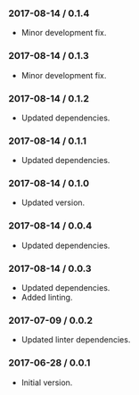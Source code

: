 ### 2017-08-14 / 0.1.4

* Minor development fix.

### 2017-08-14 / 0.1.3

* Minor development fix.

### 2017-08-14 / 0.1.2

* Updated dependencies.

### 2017-08-14 / 0.1.1

* Updated dependencies.

### 2017-08-14 / 0.1.0

* Updated version.

### 2017-08-14 / 0.0.4

* Updated dependencies.

### 2017-08-14 / 0.0.3

* Updated dependencies.
* Added linting.

### 2017-07-09 / 0.0.2

* Updated linter dependencies.

### 2017-06-28 / 0.0.1

* Initial version.
